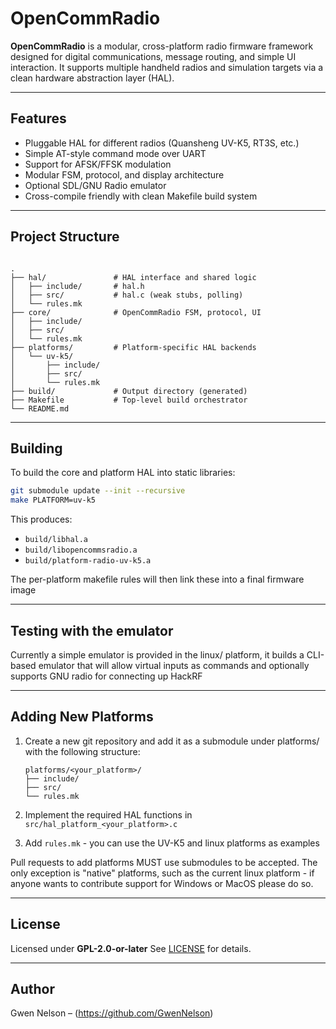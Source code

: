 # OpenCommRadio

**OpenCommRadio** is a modular, cross-platform radio firmware framework designed for digital communications, message routing, and simple UI interaction. It supports multiple handheld radios and simulation targets via a clean hardware abstraction layer (HAL).

---

##  Features

- Pluggable HAL for different radios (Quansheng UV-K5, RT3S, etc.)
- Simple AT-style command mode over UART
- Support for AFSK/FFSK modulation
- Modular FSM, protocol, and display architecture
- Optional SDL/GNU Radio emulator
- Cross-compile friendly with clean Makefile build system

---

##  Project Structure

```

.
├── hal/               # HAL interface and shared logic
│   ├── include/       # hal.h
│   ├── src/           # hal.c (weak stubs, polling)
│   └── rules.mk
├── core/              # OpenCommRadio FSM, protocol, UI
│   ├── include/
│   ├── src/
│   └── rules.mk
├── platforms/         # Platform-specific HAL backends
│   └── uv-k5/
│       ├── include/
│       ├── src/
│       └── rules.mk
├── build/             # Output directory (generated)
├── Makefile           # Top-level build orchestrator
└── README.md

```

---

##  Building

To build the core and platform HAL into static libraries:

```bash
git submodule update --init --recursive
make PLATFORM=uv-k5
```

This produces:

* `build/libhal.a`
* `build/libopencommsradio.a`
* `build/platform-radio-uv-k5.a`

The per-platform makefile rules will then link these into a final firmware image

---
## Testing with the emulator

Currently a simple emulator is provided in the linux/ platform, it builds a CLI-based emulator that will allow
virtual inputs as commands and optionally supports GNU radio for connecting up HackRF

---

##  Adding New Platforms

1. Create a new git repository and add it as a submodule under platforms/ with the following structure:

   ```
   platforms/<your_platform>/
   ├── include/
   ├── src/
   └── rules.mk
   ```
2. Implement the required HAL functions in `src/hal_platform_<your_platform>.c`
3. Add `rules.mk` - you can use the UV-K5 and linux platforms as examples

Pull requests to add platforms MUST use submodules to be accepted. The only exception is "native" platforms, such as
the current linux platform - if anyone wants to contribute support for Windows or MacOS please do so.

---

##  License

Licensed under **GPL-2.0-or-later**
See [LICENSE](./LICENSE) for details.

---

##  Author

Gwen Nelson – (https://github.com/GwenNelson)

